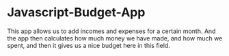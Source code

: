 # Javascript-Budget-App

This app allows us to add incomes and expenses for a certain month.
And the app then calculates how much money we have made,
and how much we spent, 
and then it gives us a nice budget here in this field.
